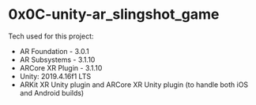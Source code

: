 # 0x0C-unity-ar_slingshot_game

Tech used for this project:

- AR Foundation - 3.0.1
- AR Subsystems - 3.1.10
- ARCore XR Plugin - 3.1.10
- Unity: 2019.4.16f1 LTS
- ARKit XR Unity plugin and ARCore XR Unity plugin (to handle both iOS and Android builds)


